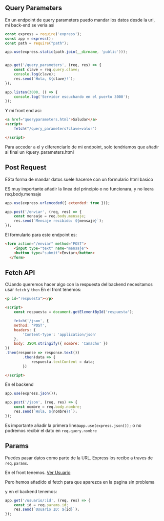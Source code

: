 ## Query Parameters

En un endpoint de query parameters puedo mandar los datos desde la url, mi 
back-end se veria asi

```js
const express = require('express');
const app = express();
const path = require("path");

app.use(express.static(path.join(__dirname, 'public')));


app.get('/query_parameters', (req, res) => {
    const clave = req.query.clave;
    console.log(clave);
    res.send(`Hola, ${clave}!`);
});

app.listen(3000, () => {
    console.log('Servidor escuchando en el puerto 3000');
});
```
Y mi front end asi:
```html
<a href="queryparameters.html">Saludar</a>
<script>
    fetch("/query_parameters?clave=valor")

</script>
```
Para acceder a el y diferenciarlo de mi endpoint, solo tendriamos que añadir al final un /query_parameters.html

## Post Request
ESta forma de mandar datos suele hacerse con un formulario html basico

ES muy importante añadir la linea del principio o no funcionara, y no leera req.body.mensaje

```js
app.use(express.urlencoded({ extended: true }));

app.post('/enviar', (req, res) => {
    const mensaje = req.body.mensaje;
    res.send(`Mensaje recibido: ${mensaje}`);
});
```
El formulario para este endpoint es:

```html
<form action="/enviar" method="POST">
    <input type="text" name="mensaje">
    <button type="submit">Enviar</button>
  </form>
```
## Fetch API

CUando queremos hacer algo con la respuesta del backend necesitamos usar `fetch` y `then`
En el front tenemos: 
```html
<p id="respuesta"></p>

<script>
    const respuesta = document.getElementById('respuesta');

    fetch('/json', {
    method: 'POST',
    headers: {
        'Content-Type': 'application/json'
    },
    body: JSON.stringify({ nombre: 'Camacho' })
})
.then(response => response.text())  
        .then(data => {
            respuesta.textContent = data;  
        })

</script>
```
En el backend 
```js
app.use(express.json());

app.post('/json', (req, res) => {
    const nombre = req.body.nombre;
    res.send(`Hola, ${nombre}!`);
});
```
Es importante añadir la primera linea`app.use(express.json());` o no podremos recibir el dato en `req.query.nombre`

## Params
Puedes pasar datos como parte de la URL. Express los recibe a traves de `req.params`.

En el front tenemos.
<a href="/usuario/123">Ver Usuario</a>

<p id="respuesta"></p>

<script>
    const nombre = "Camacho"
    const respuesta = document.getElementById('respuesta');

    fetch(`/usuario/${nombre}`)
.then(response => response.text())  
.then(data => {respuesta.textContent = data;})

</script>
Pero hemos añadido el fetch para que aparezca en la pagina sin problema

y en el backend tenemos:
```js
app.get('/usuario/:id', (req, res) => {
    const id = req.params.id;
    res.send(`Usuario ID: ${id}`);
});
```